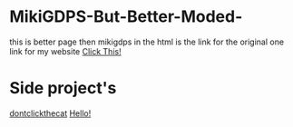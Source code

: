 # MikiGDPS-But-Better-Moded-
this is better page then mikigdps in the html is the link for the original one
link for my website [Click This!](https://nikita534cool.github.io/MikiGDPSMODED/)
# Side project's 
[dontclickthecat](https://nikita534cool.github.io/MikiGDPSMODED/dontclickthecat.html)
[Hello!](https://nikita534cool.github.io/MikiGDPSMODED/Hello.html)
